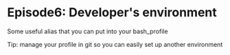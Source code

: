 # Episode6: Developer's environment

Some useful alias that you can put into your bash_profile

Tip: manage your profile in git so you can easily set up another environment
